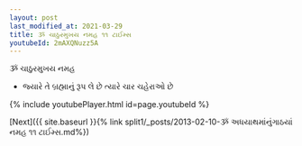 ```yaml
---
layout: post
last_modified_at: 2021-03-29
title: ૐ ચાઠુરમુખય નમહ ૧૧ ટાઈમ્સ
youtubeId: 2mAXQNuzz5A
---
```

 
 
 ૐ ચાઠુરમુખય નમહ  
 
 -  જ્યારે તે બ્રહ્માનું રૂપ લે છે ત્યારે ચાર ચહેરાઓ છે 
 
  
 
  
 
 
 
 
 
 


{% include youtubePlayer.html id=page.youtubeId %}
 
[Next]({{ site.baseurl }}{% link  split1/_posts/2013-02-10-ૐ અધયાથમાંનુંગાઠયાં નમહ ૧૧ ટાઈમ્સ.md%})
 
